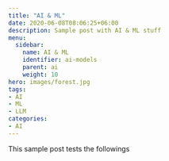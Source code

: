 ```yaml
---
title: "AI & ML"
date: 2020-06-08T08:06:25+06:00
description: Sample post with AI & ML stuff
menu:
  sidebar:
    name: AI & ML
    identifier: ai-models
    parent: ai
    weight: 10
hero: images/forest.jpg
tags:
- AI
- ML
- LLM
categories:
- AI
---
```


This sample post tests the followings









